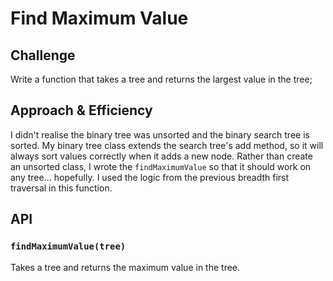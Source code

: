 # Find Maximum Value

## Challenge
Write a function that takes a tree and returns the largest value in the tree;

## Approach & Efficiency
I didn't realise the binary tree was unsorted and the binary search tree is sorted. My binary tree class extends the search tree's add method, so it will always sort values correctly when it adds a new node. Rather than create an unsorted class, I wrote the `findMaximumValue` so that it should work on any tree... hopefully. I used the logic from the previous breadth first traversal in this function.

## API

### `findMaximumValue(tree)`
Takes a tree and returns the maximum value in the tree.

